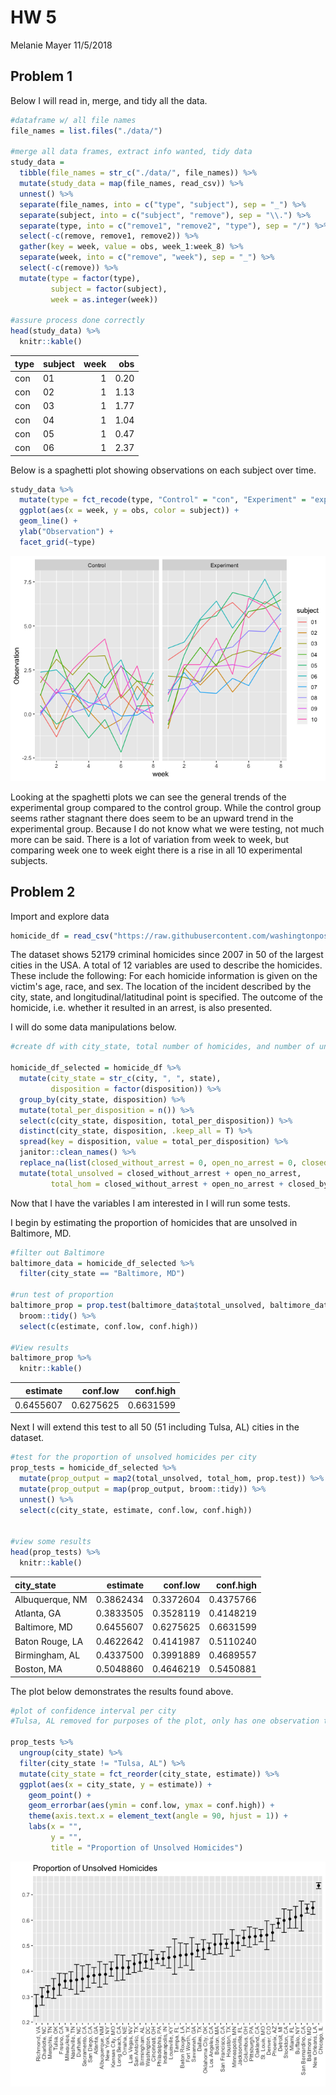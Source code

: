 HW 5
================
Melanie Mayer
11/5/2018

Problem 1
---------

Below I will read in, merge, and tidy all the data.

``` r
#dataframe w/ all file names
file_names = list.files("./data/")

#merge all data frames, extract info wanted, tidy data
study_data = 
  tibble(file_names = str_c("./data/", file_names)) %>% 
  mutate(study_data = map(file_names, read_csv)) %>% 
  unnest() %>%
  separate(file_names, into = c("type", "subject"), sep = "_") %>%
  separate(subject, into = c("subject", "remove"), sep = "\\.") %>%
  separate(type, into = c("remove1", "remove2", "type"), sep = "/") %>%
  select(-c(remove, remove1, remove2)) %>%
  gather(key = week, value = obs, week_1:week_8) %>%
  separate(week, into = c("remove", "week"), sep = "_") %>%
  select(-c(remove)) %>%
  mutate(type = factor(type),
         subject = factor(subject),
         week = as.integer(week))

#assure process done correctly
head(study_data) %>%
  knitr::kable()
```

| type | subject |  week|   obs|
|:-----|:--------|-----:|-----:|
| con  | 01      |     1|  0.20|
| con  | 02      |     1|  1.13|
| con  | 03      |     1|  1.77|
| con  | 04      |     1|  1.04|
| con  | 05      |     1|  0.47|
| con  | 06      |     1|  2.37|

Below is a spaghetti plot showing observations on each subject over time.

``` r
study_data %>%
  mutate(type = fct_recode(type, "Control" = "con", "Experiment" = "exp")) %>%
  ggplot(aes(x = week, y = obs, color = subject)) + 
  geom_line() +
  ylab("Observation") +
  facet_grid(~type)
```

![](p8105_hw5_mm4963_files/figure-markdown_github/unnamed-chunk-2-1.png)

Looking at the spaghetti plots we can see the general trends of the experimental group compared to the control group. While the control group seems rather stagnant there does seem to be an upward trend in the experimental group. Because I do not know what we were testing, not much more can be said. There is a lot of variation from week to week, but comparing week one to week eight there is a rise in all 10 experimental subjects.

Problem 2
---------

Import and explore data

``` r
homicide_df = read_csv("https://raw.githubusercontent.com/washingtonpost/data-homicides/master/homicide-data.csv")
```

The dataset shows 52179 criminal homicides since 2007 in 50 of the largest cities in the USA. A total of 12 variables are used to describe the homicides. These include the following: For each homicide information is given on the victim's age, race, and sex. The location of the incident described by the city, state, and longitudinal/latitudinal point is specified. The outcome of the homicide, i.e. whether it resulted in an arrest, is also presented.

I will do some data manipulations below.

``` r
#create df with city_state, total number of homicides, and number of unsolved homicides variables

homicide_df_selected = homicide_df %>%
  mutate(city_state = str_c(city, ", ", state),
         disposition = factor(disposition)) %>%
  group_by(city_state, disposition) %>%
  mutate(total_per_disposition = n()) %>%
  select(c(city_state, disposition, total_per_disposition)) %>%
  distinct(city_state, disposition, .keep_all = T) %>%
  spread(key = disposition, value = total_per_disposition) %>%
  janitor::clean_names() %>%
  replace_na(list(closed_without_arrest = 0, open_no_arrest = 0, closed_by_arrest = 0)) %>%
  mutate(total_unsolved = closed_without_arrest + open_no_arrest,
         total_hom = closed_without_arrest + open_no_arrest + closed_by_arrest)
```

Now that I have the variables I am interested in I will run some tests.

I begin by estimating the proportion of homicides that are unsolved in Baltimore, MD.

``` r
#filter out Baltimore
baltimore_data = homicide_df_selected %>%
  filter(city_state == "Baltimore, MD")

#run test of proportion
baltimore_prop = prop.test(baltimore_data$total_unsolved, baltimore_data$total_hom) %>%
  broom::tidy() %>%
  select(c(estimate, conf.low, conf.high))

#View results
baltimore_prop %>%
  knitr::kable()
```

|   estimate|   conf.low|  conf.high|
|----------:|----------:|----------:|
|  0.6455607|  0.6275625|  0.6631599|

Next I will extend this test to all 50 (51 including Tulsa, AL) cities in the dataset.

``` r
#test for the proportion of unsolved homicides per city
prop_tests = homicide_df_selected %>%
  mutate(prop_output = map2(total_unsolved, total_hom, prop.test)) %>%
  mutate(prop_output = map(prop_output, broom::tidy)) %>%
  unnest() %>%
  select(c(city_state, estimate, conf.low, conf.high))
 

#view some results
head(prop_tests) %>% 
  knitr::kable()
```

| city\_state     |   estimate|   conf.low|  conf.high|
|:----------------|----------:|----------:|----------:|
| Albuquerque, NM |  0.3862434|  0.3372604|  0.4375766|
| Atlanta, GA     |  0.3833505|  0.3528119|  0.4148219|
| Baltimore, MD   |  0.6455607|  0.6275625|  0.6631599|
| Baton Rouge, LA |  0.4622642|  0.4141987|  0.5110240|
| Birmingham, AL  |  0.4337500|  0.3991889|  0.4689557|
| Boston, MA      |  0.5048860|  0.4646219|  0.5450881|

The plot below demonstrates the results found above.

``` r
#plot of confidence interval per city
#Tulsa, AL removed for purposes of the plot, only has one observation therefore very imprecise CI

prop_tests %>%
  ungroup(city_state) %>%
  filter(city_state != "Tulsa, AL") %>%
  mutate(city_state = fct_reorder(city_state, estimate)) %>%
  ggplot(aes(x = city_state, y = estimate)) +
    geom_point() + 
    geom_errorbar(aes(ymin = conf.low, ymax = conf.high)) +
    theme(axis.text.x = element_text(angle = 90, hjust = 1)) +
    labs(x = "",
         y = "",
         title = "Proportion of Unsolved Homicides")
```

![](p8105_hw5_mm4963_files/figure-markdown_github/unnamed-chunk-7-1.png)
